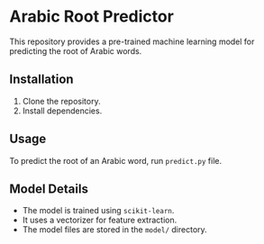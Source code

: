 # Arabic Root Predictor

This repository provides a pre-trained machine learning model for predicting the root of Arabic words.

## Installation

1. Clone the repository.
2. Install dependencies.

## Usage

To predict the root of an Arabic word, run `predict.py` file.


## Model Details

- The model is trained using `scikit-learn`.
- It uses a vectorizer for feature extraction.
- The model files are stored in the `model/` directory.


